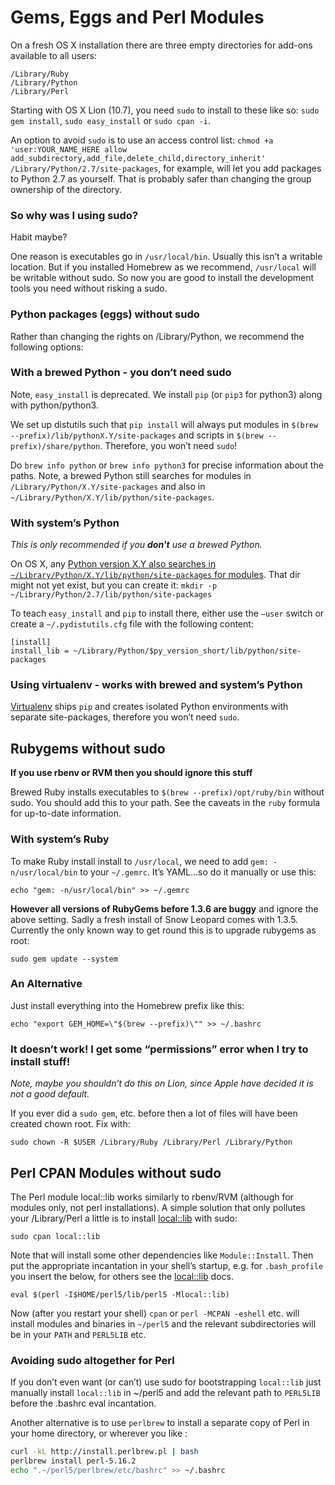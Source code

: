 # Gems, Eggs and Perl Modules
On a fresh OS X installation there are three empty directories for
add-ons available to all users:

    /Library/Ruby
    /Library/Python
    /Library/Perl

Starting with OS X Lion (10.7), you need `sudo` to install to these like
so: `sudo gem install`, `sudo easy_install` or `sudo cpan -i`.

An option to avoid `sudo` is to use an access control list:
`chmod +a 'user:YOUR_NAME_HERE allow add_subdirectory,add_file,delete_child,directory_inherit' /Library/Python/2.7/site-packages`,
for example, will let you add packages to Python 2.7 as yourself. That
is probably safer than changing the group ownership of the directory.

### So why was I using sudo?
Habit maybe?

One reason is executables go in `/usr/local/bin`. Usually this isn’t a
writable location. But if you installed Homebrew as we recommend,
`/usr/local` will be writable without sudo. So now you are good to
install the development tools you need without risking a sudo.

### Python packages (eggs) without sudo
Rather than changing the rights on /Library/Python, we recommend the
following options:

### With a brewed Python - you don’t need sudo
Note, `easy_install` is deprecated. We install `pip` (or `pip3` for
python3) along with python/python3.

We set up distutils such that `pip install` will always put modules in
`$(brew --prefix)/lib/pythonX.Y/site-packages` and scripts in
`$(brew --prefix)/share/python`. Therefore, you won’t need `sudo`!

Do `brew info python` or `brew info python3` for precise information
about the paths. Note, a brewed Python still searches for modules in
`/Library/Python/X.Y/site-packages` and also in
`~/Library/Python/X.Y/lib/python/site-packages`.

### With system’s Python
_This is only recommended if you **don't** use a brewed Python._

On OS X, any [Python version X.Y also searches in
`~/Library/Python/X.Y/lib/python/site-packages` for
modules](http://docs.python.org/2/install/index.html#inst-alt-install-user).
That dir might not yet exist, but you can create it:
`mkdir -p ~/Library/Python/2.7/lib/python/site-packages`

To teach `easy_install` and `pip` to install there, either use the
`—user` switch or create a `~/.pydistutils.cfg` file with the
following content:

    [install]
    install_lib = ~/Library/Python/$py_version_short/lib/python/site-packages

### Using virtualenv - works with brewed and system’s Python

[Virtualenv](http://www.virtualenv.org/en/latest/) ships `pip` and
creates isolated Python environments with separate site-packages,
therefore you won’t need `sudo`.

Rubygems without sudo
---------------------

**If you use rbenv or RVM then you should ignore this stuff**

Brewed Ruby installs executables to `$(brew --prefix)/opt/ruby/bin`
without sudo. You should add this to your path. See the caveats in the
`ruby` formula for up-to-date information.

### With system’s Ruby

To make Ruby install install to `/usr/local`, we need to add
`gem: -n/usr/local/bin` to your `~/.gemrc`. It’s YAML…so do it manually
or use this:

    echo "gem: -n/usr/local/bin" >> ~/.gemrc

**However all versions of RubyGems before 1.3.6 are buggy** and ignore
the above setting. Sadly a fresh install of Snow Leopard comes with
1.3.5. Currently the only known way to get round this is to upgrade
rubygems as root:

`sudo gem update --system`

### An Alternative

Just install everything into the Homebrew prefix like this:

`echo "export GEM_HOME=\"$(brew --prefix)\"" >> ~/.bashrc`

### It doesn’t work! I get some “permissions” error when I try to install stuff!

*Note, maybe you shouldn’t do this on Lion, since Apple have decided it
is not a good default.*

If you ever did a `sudo gem`, etc. before then a lot of files will have
been created chown root. Fix with:

`sudo chown -R $USER /Library/Ruby /Library/Perl /Library/Python`

Perl CPAN Modules without sudo
------------------------------

The Perl module local::lib works similarly to rbenv/RVM (although for
modules only, not perl installations). A simple solution that only
pollutes your /Library/Perl a little is to install
[local::lib](http://search.cpan.org/search?query=local::lib) with sudo:

`sudo cpan local::lib`

Note that will install some other dependencies like `Module::Install`.
Then put the appropriate incantation in your shell’s startup, e.g. for
`.bash_profile` you insert the below, for others see the
[local::lib](http://search.cpan.org/search?query=local::lib) docs.

`eval $(perl -I$HOME/perl5/lib/perl5 -Mlocal::lib)`

Now (after you restart your shell) `cpan` or `perl -MCPAN -eshell` etc.
will install modules and binaries in `~/perl5` and the relevant
subdirectories will be in your `PATH` and `PERL5LIB` etc.

### Avoiding sudo altogether for Perl

If you don’t even want (or can’t) use sudo for bootstrapping
`local::lib` just manually install `local::lib` in
~/perl5 and add the relevant path to `PERL5LIB` before the .bashrc eval incantation.

Another alternative is to use `perlbrew` to install a separate copy of Perl in your home directory, or wherever you like :
```bash
curl -kL http://install.perlbrew.pl | bash
perlbrew install perl-5.16.2
echo ".~/perl5/perlbrew/etc/bashrc" >> ~/.bashrc
```

